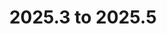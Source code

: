 ---
title: "2025.3 to 2025.5"
linkTitle: "2025.3 to 2025.5"
description: "Instructions to upgrade {{% ctx %}} 2025.3 to 2025.5"
weight: 920
---